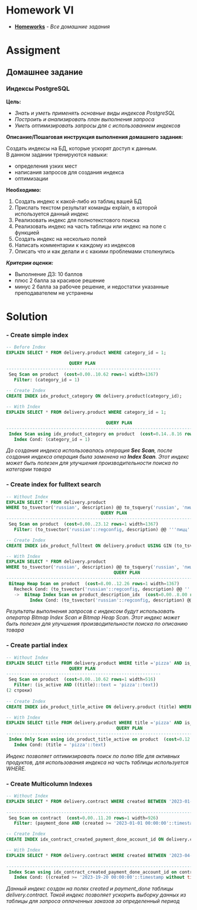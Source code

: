 # Homework VI
* **[Homeworks](/README.md)** - *Все домашние задания*
# Assigment
## Домашнее задание
### Индексы PostgreSQL

**Цель:**<br>
* *Знать и уметь применять основные виды индексов PostgreSQL*
* *Построить и анализировать план выполнения запроса*
* *Уметь оптимизировать запросы для с использованием индексов*

**Описание/Пошаговая инструкция выполнения домашнего задания:**

Создать индексы на БД, которые ускорят доступ к данным.<br>
В данном задании тренируются навыки:

* определения узких мест
* написания запросов для создания индекса
* оптимизации

**Необходимо:**

1. Создать индекс к какой-либо из таблиц вашей БД
2. Прислать текстом результат команды explain, в которой используется данный индекс
3. Реализовать индекс для полнотекстового поиска
4. Реализовать индекс на часть таблицы или индекс на поле с функцией
5. Создать индекс на несколько полей
6. Написать комментарии к каждому из индексов
7. Описать что и как делали и с какими проблемами столкнулись

***Критерии оценки:***
* Выполнение ДЗ: 10 баллов
* плюс 2 балла за красивое решение
* минус 2 балла за рабочее решение, и недостатки указанные преподавателем не устранены

[//]: # (# Assessment)
[//]: # (![image]&#40;https://user-images.githubusercontent.com/37443340/227890091-022abddf-40b5-4b30-9026-981c53cc046d.png&#41;)

# Solution
### - Create simple index
```sql
-- Before Index
EXPLAIN SELECT * FROM delivery.product WHERE category_id = 1;

                        QUERY PLAN                         
-----------------------------------------------------------
 Seq Scan on product  (cost=0.00..10.62 rows=1 width=1367)
   Filter: (category_id = 1)
                            
-- Create Index
CREATE INDEX idx_product_category ON delivery.product(category_id);

-- With Index
EXPLAIN SELECT * FROM delivery.product WHERE category_id = 1;

                                      QUERY PLAN                                       
---------------------------------------------------------------------------------------
 Index Scan using idx_product_category on product  (cost=0.14..8.16 rows=1 width=1367)
   Index Cond: (category_id = 1)
```
*До создания индекса использовалась операция **Sec Scan**, после создания индекса операция была заменена на **Index Scan**. 
Этот индекс может быть полезен для улучшения производительности поиска по категории товара*

### - Create index for fulltext search
```sql
-- Without Index
EXPLAIN SELECT * FROM delivery.product
WHERE to_tsvector('russian', description) @@ to_tsquery('russian', 'пицца');
                                    QUERY PLAN                                     
-----------------------------------------------------------------------------------
 Seq Scan on product  (cost=0.00..23.12 rows=1 width=1367)
   Filter: (to_tsvector('russian'::regconfig, description) @@ '''пицц'''::tsquery)

-- Create Index
CREATE INDEX idx_product_fulltext ON delivery.product USING GIN (to_tsvector('russian',description));

-- With Index
EXPLAIN SELECT * FROM delivery.product
WHERE to_tsvector('russian', description) @@ to_tsquery('russian', 'пицца');
                                         QUERY PLAN                                          
---------------------------------------------------------------------------------------------
 Bitmap Heap Scan on product  (cost=8.00..12.26 rows=1 width=1367)
   Recheck Cond: (to_tsvector('russian'::regconfig, description) @@ '''пицц'''::tsquery)
   ->  Bitmap Index Scan on product_description_idx  (cost=0.00..8.00 rows=1 width=0)
         Index Cond: (to_tsvector('russian'::regconfig, description) @@ '''пицц'''::tsquery)
```
*Результаты выполнения запросов с индексом будут использовать оператор Bitmap Index Scan и Bitmap Heap Scan. 
Этот индекс может быть полезен для улучшения производительности поиска по описанию товара*

### - Create partial index
```sql
-- Without Index
EXPLAIN SELECT title FROM delivery.product WHERE title ='pizza' AND is_active=TRUE;
                        QUERY PLAN                         
-----------------------------------------------------------
 Seq Scan on product  (cost=0.00..10.62 rows=1 width=516)
   Filter: (is_active AND ((title)::text = 'pizza'::text))
(2 строки)
                            
-- Create Index
CREATE INDEX idx_product_title_active ON delivery.product (title) WHERE is_active = true;

-- With Index
EXPLAIN SELECT title FROM delivery.product WHERE title ='pizza' AND is_active=TRUE;
                                          QUERY PLAN                                           
-----------------------------------------------------------------------------------------------
 Index Only Scan using idx_product_title_active on product  (cost=0.12..8.14 rows=1 width=516)
   Index Cond: (title = 'pizza'::text)
```
*Индекс позволяет оптимизировать поиск по полю title для активных продуктов, для использования индекса на часть таблицы
используется WHERE.*

### - Create Multicolumn Indexes
```sql
-- Without Index
EXPLAIN SELECT * FROM delivery.contract WHERE created BETWEEN '2023-01-01' AND '2023-04-30' AND payment_done = TRUE;
                                                                            QUERY PLAN                                                                            
------------------------------------------------------------------------------------------------------------------------------------------------------------------
 Seq Scan on contract  (cost=0.00..11.20 rows=1 width=926)
   Filter: (payment_done AND (created >= '2023-01-01 00:00:00'::timestamp without time zone) AND (created <= '2023-04-30 00:00:00'::timestamp without time zone))

-- Create Index
CREATE INDEX idx_contract_created_payment_done_account_id ON delivery.contract (created, payment_done);

-- With Index
EXPLAIN SELECT * FROM delivery.contract WHERE created BETWEEN '2023-04-19' AND '2023-04-20' AND payment_done = TRUE;                                                                                
                                                                                  QUERY PLAN                                                                                   
-------------------------------------------------------------------------------------------------------------------------------------------------------------------------------
 Index Scan using idx_contract_created_payment_done_account_id on contract  (cost=0.14..8.16 rows=1 width=926)
   Index Cond: ((created >= '2023-19-20 00:00:00'::timestamp without time zone) AND (created <= '2023-04-20 00:00:00'::timestamp without time zone) AND (payment_done = true))
```
*Данный индекс создан на полях created и payment_done таблицы delivery.contract. Такой индекс позволяет ускорить выборку данных из таблицы для запроса оплаченных заказов за определенный период*